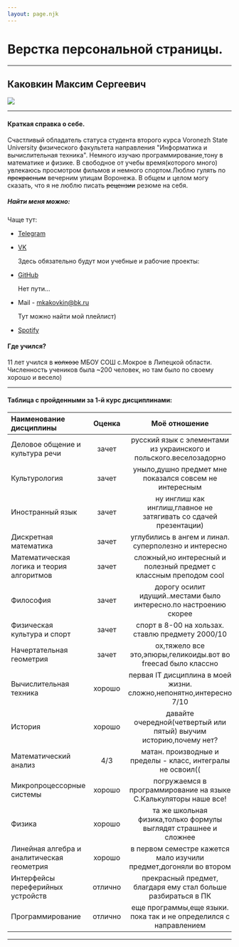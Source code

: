 ```yaml
---
layout: page.njk
---
```

# Верстка персональной страницы.

***

## Каковкин Максим Сергеевич

![](https://sun9-62.userapi.com/impg/yAuYHCY-PQaGK-UWXV8k9fnH88AAyiQPDt0OEw/ne9nmFSvpkE.jpg?size=960x1280&quality=96&sign=6440f8900f672b0f5d7ecbd4aae5822e&type=album)
***

#### Краткая справка о себе.
Счастливый обладатель статуса студента второго курса Voronezh State University физического факультета направления "Информатика и вычислительная техника". Немного изучаю программирование,тону в математике и физике. В свободное от учебы время(которого много) увлекаюсь просмотром фильмов и немного спортом.Люблю гулять по ~~прекрасным~~ вечерним улицам Воронежа. В общем и целом могу сказать, что я не люблю писать ~~рецензии~~ резюме на себя.
##### Найти меня можно:
  Чаще тут:
- [Telegram](https://t.me/lxst_lxrd)
- [VK](https://vk.com/lxst_lxrd "клац")
  
  Здесь обязательно будут мои учебные и рабочие проекты:
- [GitHub](https://github.com/Str1inger)
  
  Нет пути...
- Mail - mkakovkin@bk.ru
  
  Тут можно найти мой плейлист)
- [Spotify](https://open.spotify.com/user/m4dpgi5gu36qaa6uqsdboe2nk?si=f7c2d76f714a4910&nd=1)

#### Где учился?
11 лет учился в ~~колхозе~~ МБОУ СОШ с.Мокрое в Липецкой области. Численность учеников была ~200 человек, но там было по своему хорошо и весело)

***

#### Таблица с пройденными за 1-й курс дисциплинами:

| Наименование дисциплины                    | Оценка  | Моё отношение                                                     |
|:------------------------------------------ |:-------:|:-----------------------------------------------------------------:|
| Деловое общение и культура речи            | зачет   | русский язык с элементами из украинского и польского.веселозадорно|
| Культурология                              | зачет   | уныло,душно предмет мне показался совсем не интересным            |
| Иностранный язык                           | зачет   | ну инглиш как инглиш,главное не затягивать со сдачей презентации) |
| Дискретная математика                      | зачет   | углубились в ангем и линал. суперполезно и интересно              |
| Математическая логика и теория алгоритмов  | зачет   | сложный,но интересный и полезный предмет с классным преподом cool |
| Философия                                  | зачет   | дорогу осилит идущий..местами было интересно.по настроению скорее |
| Физическая культура и спорт                | зачет   | спорт в 8-00 на хользах. ставлю предмету 2000/10                  |
| Начертательная геометрия                   | зачет   | ох,тяжело все это,эпюры,геликоиды.вот во freecad было классно     |
| Вычислительная техника                     | хорошо  | первая IT дисциплина в моей жизни. сложно,непонятно,интересно 7/10|
| История                                    | хорошо  | давайте очередной(четвертый или пятый) выучим историю,почему нет? |
| Математический анализ                      | 4/3     | матан. производные и пределы - класс, интегралы не освоил((       |
| Микропроцессорные системы                  | хорошо  | погружаемся в программирование на языке C.Калькуляторы наше все!  |  
| Физика                                     | хорошо  | та же школьная физика,только формулы выглядят страшнее и сложнее  |
| Линейная алгебра и аналитическая геометрия | хорошо  | в первом семестре кажется мало изучили предмет,догоняли во втором |
| Интерфейсы переферийных устройств          | отлично | прекрасный предмет, благдаря ему стал больше разбираться в ПК     |
| Программирование                           | отлично | еще программы,еще языки. пока так и не определился с направлением |
       

***